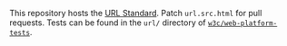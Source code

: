 This repository hosts the [URL Standard](https://url.spec.whatwg.org/). Patch
`url.src.html` for pull requests. Tests can be found in the `url/` directory of
[`w3c/web-platform-tests`](https://github.com/w3c/web-platform-tests).
